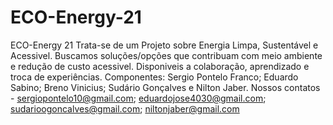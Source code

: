 # ECO-Energy-21
ECO-Energy 21
Trata-se de um Projeto sobre Energia Limpa, Sustentável e Acessivel.
Buscamos soluções/opções que contribuam com meio ambiente e redução de custo acessivel.
Disponiveis a colaboração, aprendizado e troca de experiências.
Componentes: Sergio Pontelo Franco; Eduardo Sabino; Breno Vinicius; Sudário Gonçalves e Nilton Jaber.
Nossos contatos - sergiopontelo10@gmail.com; eduardojose4030@gmail.com; sudarioogoncalves@gmail.com; niltonjaber@gmail.com
